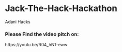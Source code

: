 # Jack-The-Hack-Hackathon
Adani Hacks


<H3>Please Find the video pitch on:</H3>
https://youtu.be/R04_hN1-eww
